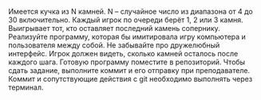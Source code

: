 Имеется кучка из N камней. N – случайное число из диапазона
от 4 до 30 включительно. Каждый игрок по очереди берёт 1, 2
или 3 камня. Выигрывает тот, кто оставляет последний камень
сопернику.
Реализуйте программу, которая бы имитировала игру
компьютера и пользователя между собой. Не забывайте про
дружелюбный интерфейс. Игрок должен видеть, сколько
камней осталось после каждого шага.
Готовую программу поместите в репозиторий. Чтобы сдать
задание, выполните коммит и его отправку при преподавателе.
Коммит и сопутствующие действия с git необходимо выполнять
через терминал.